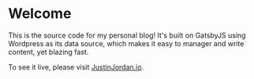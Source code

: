 # Welcome

This is the source code for my personal blog! It's built on GatsbyJS using Wordpress as its data source, which makes it
easy to manager and write content, yet blazing fast.

To see it live, please visit [JustinJordan.io](https://justinjordan.io).
